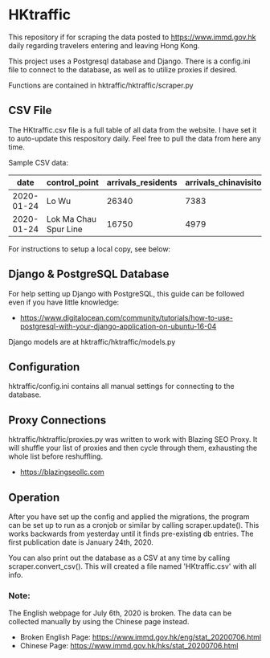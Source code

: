 # HKtraffic
This repository if for scraping the data posted to https://www.immd.gov.hk daily regarding travelers entering and leaving Hong Kong. 

This project uses a Postgresql database and Django. There is a config.ini file to connect to the database, as well as to utilize proxies if desired.

Functions are contained in hktraffic/hktraffic/scraper.py


## CSV File

The HKtraffic.csv file is a full table of all data from the website. I have set it to auto-update this respository daily. Feel free to pull the data from here any time. 


Sample CSV data:

date|control_point|arrivals_residents|arrivals_chinavisitors|arrivals_othervisitors|arrivals_total|departures_residents|departures_chinavisitors|departures_othervisitors|departures_total|weekday
 --- | --- | --- | --- | --- | --- | --- | --- | --- | --- | --- 
2020-01-24|Lo Wu|26340|7383|429|34152|72074|6231|413|78718|Friday
2020-01-24|Lok Ma Chau Spur Line|16750|4979|196|21925|32215|3766|167|36148|Friday


For instructions to setup a local copy, see below:

 
## Django & PostgreSQL Database
For help setting up Django with PostgreSQL, this guide can be followed even if you have little knowledge:
- https://www.digitalocean.com/community/tutorials/how-to-use-postgresql-with-your-django-application-on-ubuntu-16-04

Django models are at hktraffic/hktraffic/models.py


## Configuration
hktraffic/config.ini contains all manual settings for connecting to the database.


## Proxy Connections
hktraffic/hktraffic/proxies.py was written to work with Blazing SEO Proxy. It will shuffle your list of proxies and then cycle through them, exhausting the whole list before reshuffling. 
- https://blazingseollc.com


## Operation
After you have set up the config and applied the migrations, the program can be set up to run as a cronjob or similar by calling scraper.update(). This works backwards from yesterday until it finds pre-existing db entries. The first publication date is January 24th, 2020.

You can also print out the database as a CSV at any time by calling scraper.convert_csv(). This will created a file named 'HKtraffic.csv' with all info.

### Note:
The English webpage for July 6th, 2020 is broken. The data can be collected manually by using the Chinese page instead.

- Broken English Page: https://www.immd.gov.hk/eng/stat_20200706.html
- Chinese Page: https://www.immd.gov.hk/hks/stat_20200706.html
